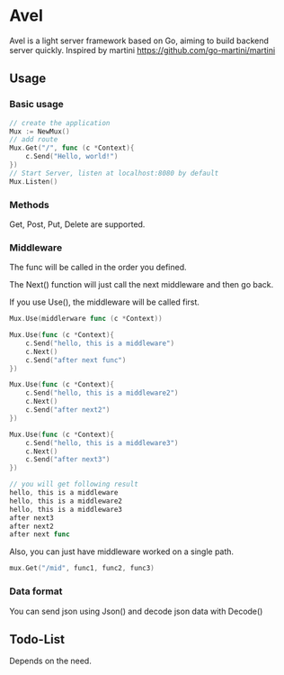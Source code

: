 # Avel

Avel is a light server framework based on Go, aiming to build backend server quickly.
Inspired by martini https://github.com/go-martini/martini



## Usage

### Basic usage

```go
// create the application
Mux := NewMux()
// add route
Mux.Get("/", func (c *Context){
    c.Send("Hello, world!")
})
// Start Server, listen at localhost:8080 by default
Mux.Listen()
```

### Methods

Get, Post, Put, Delete are supported.

### Middleware

The func will be called in the order you defined.

The Next() function will just call the next middleware and then go back.

If you use Use(), the middleware will be called first.

```Go
Mux.Use(middlerware func (c *Context))

Mux.Use(func (c *Context){
	c.Send("hello, this is a middleware")
	c.Next()
	c.Send("after next func")
})

Mux.Use(func (c *Context){
	c.Send("hello, this is a middleware2")
	c.Next()
	c.Send("after next2")
})

Mux.Use(func (c *Context){
	c.Send("hello, this is a middleware3")
	c.Next()
	c.Send("after next3")
})

// you will get following result
hello, this is a middleware
hello, this is a middleware2
hello, this is a middleware3
after next3
after next2
after next func
```

Also, you can just have middleware worked on a single path.

```Go
mux.Get("/mid", func1, func2, func3)
```

### Data format

You can send json using Json() and decode json data with Decode()



## Todo-List

Depends on the need.